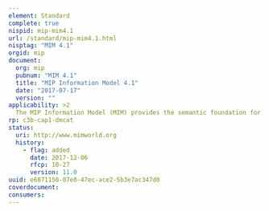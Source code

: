 ```yaml
---
element: Standard
complete: true
nispid: mip-mim4.1
url: /standard/mip-mim4.1.html
nisptag: "MIM 4.1"
orgid: mip
document:
  org: mip
  pubnum: "MIM 4.1"
  title: "MIP Information Model 4.1"
  date: "2017-07-17"
  version: ""
applicability: >2
  The MIP Information Model (MIM) provides the semantic foundation for information exchange in the Command and Control (C2) domain. Its development is driven by the needs of the warfighters and its scope is defined by military information exchange requirements for multiple echelons in joint/combined operations. The MIM embodies all the operational concepts of the JC3IEDM. Based on a few basic notions, such as «Object», «Action», and «Metadata», the model provides semantically rich taxonomies of militarily relevant concepts.
rp: c3b-cap1-dmcat
status:
  uri: http://www.mimworld.org
  history: 
    - flag: added
      date: 2017-12-06
      rfcp: 10-27
      version: 11.0
uuid: e6871150-07e8-47ec-ace2-5b3e7ac347d0
coverdocument:
consumers:
---
```


